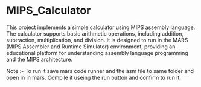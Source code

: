 # MIPS_Calculator
This project implements a simple calculator using MIPS assembly language. The calculator supports basic arithmetic operations, including addition, subtraction, multiplication, and division. It is designed to run in the MARS (MIPS Assembler and Runtime Simulator) environment, providing an educational platform for understanding assembly language programming and the MIPS architecture.


Note :- To run it save mars code runner and the asm file to same folder and open in in mars. Compile it useing the run button and confirm to run it.
